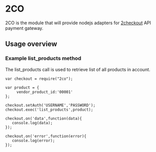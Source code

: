 # 2CO
2CO is the module that will provide nodejs
adapters for [2checkout](http://www.2checkout.com/documentation/api/) API payment gateway.

## Usage overview

### Example list_products method

The list_products call is used to retrieve list of all products in account.

    var checkout = require("2co");

    var product = {
         vendor_product_id:'00001'
    };

    checkout.setAuth('USERNAME','PASSWORD');
    checkout.exec('list_products',product);

    checkout.on('data',function(data){
       console.log(data);
    });

    checkout.on('error',function(error){
       console.log(error);
    });

